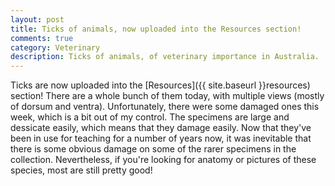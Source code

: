 ```yaml
---
layout: post
title: Ticks of animals, now uploaded into the Resources section!
comments: true
category: Veterinary
description: Ticks of animals, of veterinary importance in Australia.
---
```


Ticks are now uploaded into the  [Resources]({{ site.baseurl }}resources) section! There are a whole bunch of them today, with multiple views (mostly of dorsum and ventra). Unfortunately, there were some damaged ones this week, which is a bit out of my control. The specimens are large and dessicate easily, which means that they damage easily. Now that they've been in use for teaching for a number of years now, it was inevitable that there is some obvious damage on some of the rarer specimens in the collection. Nevertheless, if you're looking for anatomy or pictures of these species, most are still pretty good!
